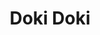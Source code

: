 ---
draft: false
title: "Doki Doki"
banner: "/images/crieur/dokidoki/dokidoki-banner.jpeg"
thumbnail: "/images/crieur/dokidoki/dokidoki-front.jpeg"
images:
  - "/images/crieur/dokidoki/dokidoki-front.jpeg"
  - "/images/crieur/dokidoki/dokidoki-banner.jpeg"
style: "Cuisine japonaise / Ramen"
types: ["restaurant"]
tags: ["vege","takeaway","delivery"]
tips: "10% sur toutes les commandes à emporter"
description: "Petit restaurant dans une avenue marchande offrant de la cuisine asiatique traditionnelle"
price: "3-18 CHF"
priceTag: 2,
locations:
  - address: "Av. du Tribunal-Fédéral 4, 1005 Lausanne"
    latitude: 46.52004283516274
    longitude: 6.640155731947729
    map: "https://www.google.com/maps/embed?pb=!1m18!1m12!1m3!1d408.10567252854304!2d6.6398607773675415!3d46.52004982239319!2m3!1f0!2f0!3f0!3m2!1i1024!2i768!4f13.1!3m3!1m2!1s0x478c2fc177d8f035%3A0x6b4357054cbc301a!2sDoki%20Doki!5e0!3m2!1sfr!2sch!4v1678491105002!5m2!1sfr!2sch"
    schedules:
      - name: "Lundi"
        creneaux:
          - start: "11:30"
            end: "14:00"
          - start: "18:30"
            end: "22:00"
      - name: "Mardi"
        creneaux:
            - start: "11:30"
              end: "14:00"
            - start: "18:30"
              end: "22:00"
      - name: "Mercredi"
        creneaux:
          - start: "11:30"
            end: "14:00"
          - start: "18:30"
            end: "22:00"
      - name: "Jeudi"
        creneaux:
          - start: "11:30"
            end: "14:00"
          - start: "18:30"
            end: "22:00"
      - name: "Vendredi"
        creneaux:
          - start: "11:30"
            end: "14:00"
          - start: "18:30"
            end: "22:00"
      - name: "Samedi"
        creneaux:
          - start: "12:00"
            end: "14:00"
          - start: "18:30"
            end: "22:00"
      - name: "Dimanche"
        creneaux:
          - start: "12:00"
            end: "14:00"
links:
    - social: "site"
    - url: "https://dokidoki-fc.ch/"
    - social: "instagram"
    - url: "https://www.instagram.com/dokidoki.ramen/"
    - social: "facebook"
    - url: "https://www.facebook.com/people/Doki-Doki/100051324954397/"
    - social: "tripadvisor"
    - url: "https://fr.tripadvisor.ch/Restaurant_Review-g188107-d21313222-Reviews-Doki_Doki-Lausanne_Canton_of_Vaud.html"
---